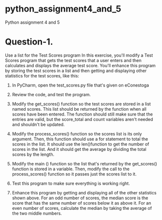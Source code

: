 # python_assignment4_and_5
Python assignment 4 and 5

# Question-1.
Use a list for the Test Scores program
In this exercise, you'll modify a Test Scores program that gets the test scores that a user enters and then calculates and displays the average test score. You'll enhance this program by storing the test scores in a list and then getting and displaying other
statistics for the test scores, like this:

1. In PyCharm, open the test_scores.py file that's given on eConestoga
2. Review the code, and test the program.
3. Modify the get_scores() function so the test scores are stored in a list named scores. This list should be returned by the function when all scores have been entered. The function should still make sure that the entries are valid, but the score_total and count variables aren't needed and shouldn't be updated.

4. Modify the process_scores() function so the scores list is its only argument. Then, this function should use a for statement to total the scores in the list. It should use the len()function to get the number of scores in the list. And it should get the average by dividing the total scores by the length.

5. Modify the main () function so the list that's returned by the get_scores() function is stored in a variable. Then, modify the call to the process_scores() function so it passes just the scores list to it.

6. Test this program to make sure everything is working right.

7. Enhance this program by getting and displaying all of the other statistics shown
above. For an odd number of scores, the median score is the score that has the same
number of scores below it as above it. For an even number of scores, calculate the
median by taking the average of the two middle numbers.